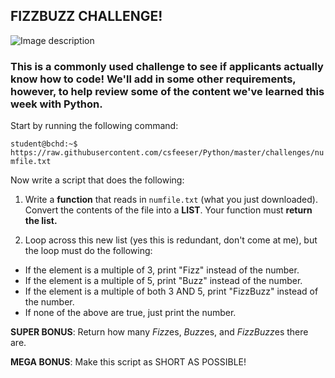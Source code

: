 ## FIZZBUZZ CHALLENGE!

![Image description](https://www.tutorialcup.com/wp-content/uploads/2020/06/FizzBuzz.png)

### This is a commonly used challenge to see if applicants actually know how to code! We'll add in some other requirements, however, to help review some of the content we've learned this week with Python.

Start by running the following command:

`student@bchd:~$` `https://raw.githubusercontent.com/csfeeser/Python/master/challenges/numfile.txt`

Now write a script that does the following:

1. Write a **function** that reads in `numfile.txt` (what you just downloaded). Convert the contents of the file into a **LIST**. Your function must **return the list.**

0. Loop across this new list (yes this is redundant, don't come at me), but the loop must do the following:
  - If the element is a multiple of 3, print "Fizz" instead of the number. 
  - If the element is a multiple of 5, print "Buzz" instead of the number. 
  - If the element is a multiple of both 3 AND 5, print "FizzBuzz" instead of the number.
  - If none of the above are true, just print the number.

**SUPER BONUS**: Return how many *Fizz*es, *Buzz*es, and *FizzBuzz*es there are.

**MEGA BONUS**: Make this script as SHORT AS POSSIBLE!
